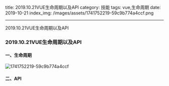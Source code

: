 
title: 2019.10.21VUE生命周期以及API
category: 技能
tags: vue,生命周期
date: 2019-10-21
index_img: /images/assets/1741752219-59c9b774a4ccf.png

---

2019.10.21VUE生命周期以及API

<!--more-->

### 2019.10.21VUE生命周期以及API

#### 一、生命周期



![1741752219-59c9b774a4ccf](/images/assets/1741752219-59c9b774a4ccf.png)

#### 二、API

